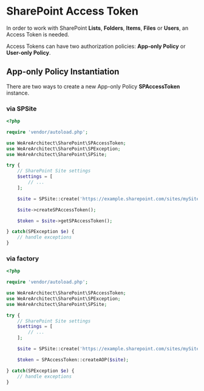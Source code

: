 # SharePoint Access Token
In order to work with SharePoint **Lists**, **Folders**, **Items**, **Files** or **Users**, an Access Token is needed.

Access Tokens can have two authorization policies: **App-only Policy** or **User-only Policy**.

## App-only Policy Instantiation
There are two ways to create a new App-only Policy **SPAccessToken** instance.

### via SPSite
```php
<?php

require 'vendor/autoload.php';

use WeAreArchitect\SharePoint\SPAccessToken;
use WeAreArchitect\SharePoint\SPException;
use WeAreArchitect\SharePoint\SPSite;

try {
	// SharePoint Site settings
	$settings = [
		// ...
	];

	$site = SPSite::create('https://example.sharepoint.com/sites/mySite/', $settings);

	$site->createSPAccessToken();

	$token = $site->getSPAccessToken();

} catch(SPException $e) {
	// handle exceptions
}
```

### via factory
```php
<?php

require 'vendor/autoload.php';

use WeAreArchitect\SharePoint\SPAccessToken;
use WeAreArchitect\SharePoint\SPException;
use WeAreArchitect\SharePoint\SPSite;

try {
	// SharePoint Site settings
	$settings = [
		// ...
	];

	$site = SPSite::create('https://example.sharepoint.com/sites/mySite/', $settings);

	$token = SPAccessToken::createAOP($site);

} catch(SPException $e) {
	// handle exceptions
}
```

